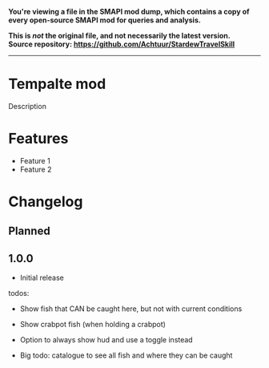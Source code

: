 **You're viewing a file in the SMAPI mod dump, which contains a copy of every open-source SMAPI mod
for queries and analysis.**

**This is _not_ the original file, and not necessarily the latest version.**  
**Source repository: https://github.com/Achtuur/StardewTravelSkill**

----

# Tempalte mod

Description
# Features

* Feature 1
* Feature 2

# Changelog

## Planned

## 1.0.0

* Initial release

todos:

- Show fish that CAN be caught here, but not with current conditions
- Show crabpot fish (when holding a crabpot)
- Option to always show hud and use a toggle instead

- Big todo: catalogue to see all fish and where they can be caught
